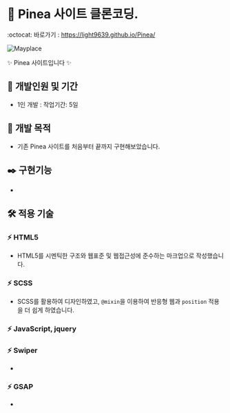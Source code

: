 # 🍷 Pinea 사이트 클론코딩.
:octocat: 바로가기 : https://light9639.github.io/Pinea/

<img src="https://github.com/light9639/Mayplace/assets/95972251/58902860-08d6-40b0-9d63-04f1edd17f5f" alt="Mayplace" /><br/>

✨ Pinea 사이트입니다 ✨
## :calendar: 개발인원 및 기간
- 1인 개발 : 작업기간: 5일
## :dart: 개발 목적
- 기존 Pinea 사이트를 처음부터 끝까지 구현해보았습니다.
## :black_nib: 구현기능
- 
## :hammer_and_wrench: 적용 기술
### :zap: HTML5
- HTML5를 시멘틱한 구조와 웹표준 및 웹접근성에 준수하는 마크업으로 작성했습니다.
### :zap: SCSS
- SCSS를 활용하여 디자인하였고, `@mixin`을 이용하여 반응형 웹과 `position` 적용을 더 쉽게 하였습니다.
### :zap: JavaScript, jquery

### :zap: Swiper
- 
### :zap: GSAP
- 
